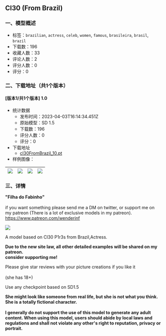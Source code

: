 ## Cl30 (From Brazil)
### 一、模型概述

- 标签：`brazilian`, `actress`, `celeb`, `women`, `famous`, `brasileira`, `brasil`, `brazil`
- 下载数：196
- 收藏人数：33
- 评论人数：2
- 评分人数：0
- 评分：0

### 二、下载地址（共1个版本）

#### [版本1/共1个版本] 1.0

- 统计数据
  - 发布时间：2023-04-03T16:14:34.451Z
  - 原始模型：SD 1.5
  - 下载数：196
  - 评分人数：0
  - 评分：0
- 下载地址
  - [cl30FromBrazil_10.pt](https://civitai.com/api/download/models/34501)
- 样例图像：

| <img src="https://image.civitai.com/xG1nkqKTMzGDvpLrqFT7WA/6a81a10c-41e7-47c2-5202-ec7109030200/width=450/394156.jpeg" /> | <img src="https://image.civitai.com/xG1nkqKTMzGDvpLrqFT7WA/f8c8c0ef-d186-4ed4-f32a-3e3e9c08e400/width=450/394159.jpeg" /> | <img src="https://image.civitai.com/xG1nkqKTMzGDvpLrqFT7WA/84a906f8-e3a0-4447-b7c0-10422dfa2f00/width=450/394158.jpeg" /> | <img src="https://image.civitai.com/xG1nkqKTMzGDvpLrqFT7WA/40b7fcf0-34ee-420b-8302-62447c73cf00/width=450/394157.jpeg" /> |
| ---- | ---- | ---- | ---- |


### 三、详情
<p><strong>"Filha do Fabinho"</strong><br /><br />if you want something please send me a DM on twitter, or support me on my patreon (There is a lot of exclusive models in my patreon).<br /><a target="_blank" rel="ugc" href="https://www.patreon.com/wenderinf"><u>https://www.patreon.com/wenderinf</u></a></p><img src="https://imagecache.civitai.com/xG1nkqKTMzGDvpLrqFT7WA/d1c68b3f-0d3c-4782-a6f6-6c5afe389900/width=525/d1c68b3f-0d3c-4782-a6f6-6c5afe389900" /><p>A model based on Cl30 P1r3s from Brazil,Actress.</p><p></p><p><strong>Due to the new site law, all other detailed examples will be shared on my patreon.</strong><br /><strong>consider supporting me!</strong></p><p>Please give star reviews with your picture creations if you like it<br /><br />(she has 18+)</p><p>Use any checkpoint based on SD1.5</p><p><strong>She might look like someone from real life, but she is not what you think. She is a totally fictional character.</strong><br /><br /><strong>I generally do not support the use of this model to generate any adult content. When using this model, users should abide by local laws and regulations and shall not violate any other's right to reputation, privacy or portrait.</strong></p>